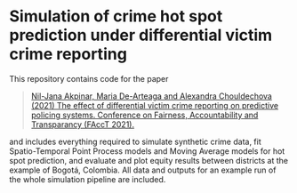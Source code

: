 # Simulation of crime hot spot prediction under differential victim crime reporting

This repository contains code for the paper

> <a href='https://arxiv.org/abs/2102.00128'> Nil-Jana Akpinar, Maria De-Arteaga and Alexandra Chouldechova (2021) The effect of differential victim crime reporting on predictive policing systems. Conference on Fairness, Accountability and Transparancy (FAccT 2021). </a>

and includes everything required to simulate synthetic crime data, fit Spatio-Temporal Point Process models and Moving Average models for hot spot prediction, and evaluate and plot equity results between districts at the example of Bogotá, Colombia. All data and outputs for an example run of the whole simulation pipeline are included.
